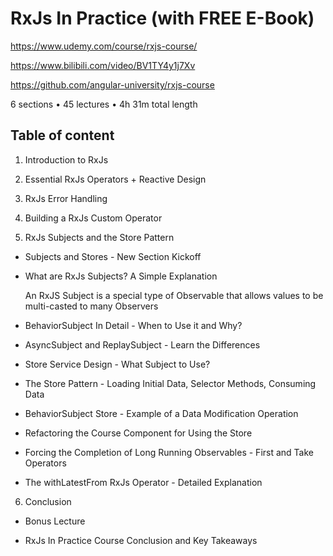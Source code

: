 # RxJs In Practice (with FREE E-Book)

https://www.udemy.com/course/rxjs-course/

https://www.bilibili.com/video/BV1TY4y1j7Xv

https://github.com/angular-university/rxjs-course


6 sections • 45 lectures • 4h 31m total length

## Table of content

1. Introduction to RxJs

2. Essential RxJs Operators + Reactive Design

3. RxJs Error Handling

4. Building a RxJs Custom Operator
   
5. RxJs Subjects and the Store Pattern

- Subjects and Stores - New Section Kickoff

- What are RxJs Subjects? A Simple Explanation
  
    An RxJS Subject is a special type of Observable that allows values to be multi-casted to many Observers

- BehaviorSubject In Detail - When to Use it and Why?
    

- AsyncSubject and ReplaySubject - Learn the Differences

- Store Service Design - What Subject to Use?

- The Store Pattern - Loading Initial Data, Selector Methods, Consuming Data

- BehaviorSubject Store - Example of a Data Modification Operation

- Refactoring the Course Component for Using the Store

- Forcing the Completion of Long Running Observables - First and Take Operators

- The withLatestFrom RxJs Operator - Detailed Explanation
  
6. Conclusion
- Bonus Lecture

- RxJs In Practice Course Conclusion and Key Takeaways
